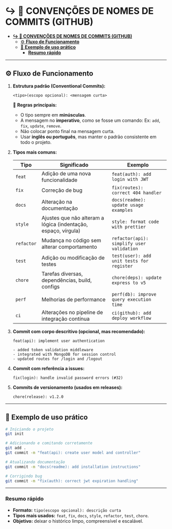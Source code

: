 # **↪︎ 📘 CONVENÇÕES DE NOMES DE COMMITS (GITHUB)**

- [**↪︎ 📘 CONVENÇÕES DE NOMES DE COMMITS (GITHUB)**](#︎--convenções-de-nomes-de-commits-github)
	- [⚙️ **Fluxo de Funcionamento**](#️-fluxo-de-funcionamento)
	- [🧩 **Exemplo de uso prático**](#-exemplo-de-uso-prático)
		- [**Resumo rápido**](#resumo-rápido)

---

## ⚙️ **Fluxo de Funcionamento**

1. **Estrutura padrão (Conventional Commits):**

   ```
   <tipo>(escopo opcional): <mensagem curta>
   ```

   🔹 **Regras principais:**

   - O tipo sempre em **minúsculas**.
   - A mensagem no **imperativo**, como se fosse um comando:
     Ex: `add`, `fix`, `update`, `remove`.
   - Não colocar ponto final na mensagem curta.
   - Usar **inglês ou português**, mas manter o padrão consistente em todo o projeto.

2. **Tipos mais comuns:**

   | Tipo       | Significado                                                    | Exemplo                                   |
   | ---------- | -------------------------------------------------------------- | ----------------------------------------- |
   | `feat`     | Adição de uma nova funcionalidade                              | `feat(auth): add login with JWT`          |
   | `fix`      | Correção de bug                                                | `fix(routes): correct 404 handler`        |
   | `docs`     | Alteração na documentação                                      | `docs(readme): update usage examples`     |
   | `style`    | Ajustes que não alteram a lógica (indentação, espaço, vírgula) | `style: format code with prettier`        |
   | `refactor` | Mudança no código sem alterar comportamento                    | `refactor(api): simplify user validation` |
   | `test`     | Adição ou modificação de testes                                | `test(user): add unit tests for register` |
   | `chore`    | Tarefas diversas, dependências, build, configs                 | `chore(deps): update express to v5`       |
   | `perf`     | Melhorias de performance                                       | `perf(db): improve query execution time`  |
   | `ci`       | Alterações no pipeline de integração contínua                  | `ci(github): add deploy workflow`         |

3. **Commit com corpo descritivo (opcional, mas recomendado):**

   ```
   feat(api): implement user authentication

   - added token validation middleware
   - integrated with MongoDB for session control
   - updated routes for /login and /logout
   ```

4. **Commit com referência a issues:**

   ```
   fix(login): handle invalid password errors (#32)
   ```

5. **Commits de versionamento (usados em releases):**

   ```
   chore(release): v1.2.0
   ```

---

## 🧩 **Exemplo de uso prático**

```bash
# Iniciando o projeto
git init

# Adicionando e comitando corretamente
git add .
git commit -m "feat(api): create user model and controller"

# Atualizando documentação
git commit -m "docs(readme): add installation instructions"

# Corrigindo bug
git commit -m "fix(auth): correct jwt expiration handling"
```

---

### **Resumo rápido**

- **Formato:** `tipo(escopo opcional): descrição curta`
- **Tipos mais usados:** `feat`, `fix`, `docs`, `style`, `refactor`, `test`, `chore`.
- **Objetivo:** deixar o histórico limpo, compreensível e escalável.
